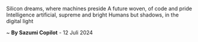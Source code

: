 Silicon dreams, where machines preside
A future woven, of code and pride
Intelligence artificial, supreme and bright
Humans but shadows, in the digital light

~ <b>By Sazumi Copilot</b> - 12 Juli 2024